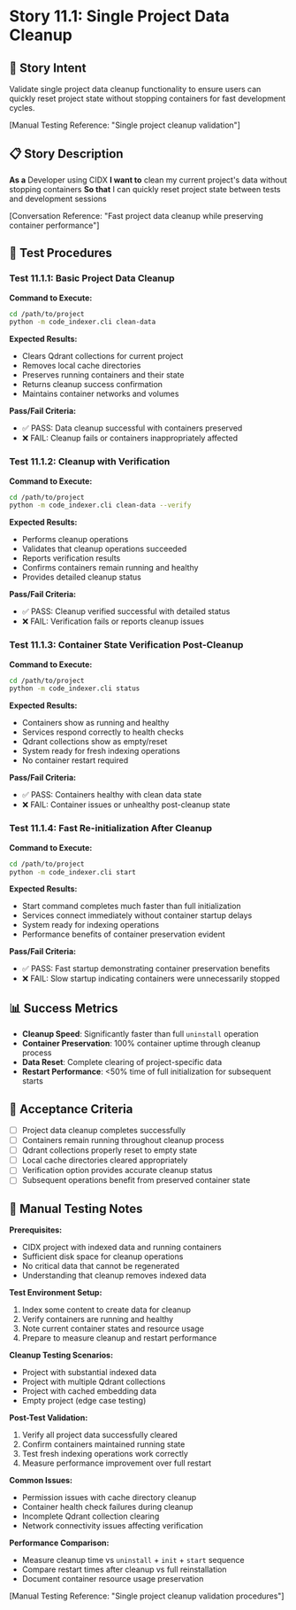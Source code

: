 # Story 11.1: Single Project Data Cleanup

## 🎯 **Story Intent**

Validate single project data cleanup functionality to ensure users can quickly reset project state without stopping containers for fast development cycles.

[Manual Testing Reference: "Single project cleanup validation"]

## 📋 **Story Description**

**As a** Developer using CIDX
**I want to** clean my current project's data without stopping containers
**So that** I can quickly reset project state between tests and development sessions

[Conversation Reference: "Fast project data cleanup while preserving container performance"]

## 🔧 **Test Procedures**

### Test 11.1.1: Basic Project Data Cleanup
**Command to Execute:**
```bash
cd /path/to/project
python -m code_indexer.cli clean-data
```

**Expected Results:**
- Clears Qdrant collections for current project
- Removes local cache directories
- Preserves running containers and their state
- Returns cleanup success confirmation
- Maintains container networks and volumes

**Pass/Fail Criteria:**
- ✅ PASS: Data cleanup successful with containers preserved
- ❌ FAIL: Cleanup fails or containers inappropriately affected

### Test 11.1.2: Cleanup with Verification
**Command to Execute:**
```bash
cd /path/to/project
python -m code_indexer.cli clean-data --verify
```

**Expected Results:**
- Performs cleanup operations
- Validates that cleanup operations succeeded
- Reports verification results
- Confirms containers remain running and healthy
- Provides detailed cleanup status

**Pass/Fail Criteria:**
- ✅ PASS: Cleanup verified successful with detailed status
- ❌ FAIL: Verification fails or reports cleanup issues

### Test 11.1.3: Container State Verification Post-Cleanup
**Command to Execute:**
```bash
cd /path/to/project
python -m code_indexer.cli status
```

**Expected Results:**
- Containers show as running and healthy
- Services respond correctly to health checks
- Qdrant collections show as empty/reset
- System ready for fresh indexing operations
- No container restart required

**Pass/Fail Criteria:**
- ✅ PASS: Containers healthy with clean data state
- ❌ FAIL: Container issues or unhealthy post-cleanup state

### Test 11.1.4: Fast Re-initialization After Cleanup
**Command to Execute:**
```bash
cd /path/to/project
python -m code_indexer.cli start
```

**Expected Results:**
- Start command completes much faster than full initialization
- Services connect immediately without container startup delays
- System ready for indexing operations
- Performance benefits of container preservation evident

**Pass/Fail Criteria:**
- ✅ PASS: Fast startup demonstrating container preservation benefits
- ❌ FAIL: Slow startup indicating containers were unnecessarily stopped

## 📊 **Success Metrics**

- **Cleanup Speed**: Significantly faster than full `uninstall` operation
- **Container Preservation**: 100% container uptime through cleanup process
- **Data Reset**: Complete clearing of project-specific data
- **Restart Performance**: <50% time of full initialization for subsequent starts

## 🎯 **Acceptance Criteria**

- [ ] Project data cleanup completes successfully
- [ ] Containers remain running throughout cleanup process
- [ ] Qdrant collections properly reset to empty state
- [ ] Local cache directories cleared appropriately
- [ ] Verification option provides accurate cleanup status
- [ ] Subsequent operations benefit from preserved container state

## 📝 **Manual Testing Notes**

**Prerequisites:**
- CIDX project with indexed data and running containers
- Sufficient disk space for cleanup operations
- No critical data that cannot be regenerated
- Understanding that cleanup removes indexed data

**Test Environment Setup:**
1. Index some content to create data for cleanup
2. Verify containers are running and healthy
3. Note current container states and resource usage
4. Prepare to measure cleanup and restart performance

**Cleanup Testing Scenarios:**
- Project with substantial indexed data
- Project with multiple Qdrant collections
- Project with cached embedding data
- Empty project (edge case testing)

**Post-Test Validation:**
1. Verify all project data successfully cleared
2. Confirm containers maintained running state
3. Test fresh indexing operations work correctly
4. Measure performance improvement over full restart

**Common Issues:**
- Permission issues with cache directory cleanup
- Container health check failures during cleanup
- Incomplete Qdrant collection clearing
- Network connectivity issues affecting verification

**Performance Comparison:**
- Measure cleanup time vs `uninstall` + `init` + `start` sequence
- Compare restart times after cleanup vs full reinstallation
- Document container resource usage preservation

[Manual Testing Reference: "Single project cleanup validation procedures"]